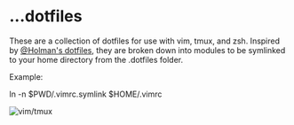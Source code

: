 # ...dotfiles

These are a collection of dotfiles for use with vim, tmux, and zsh. Inspired
by [@Holman's dotfiles](https://github.com/holman/dotfiles), they are broken down into modules to be symlinked to
your home directory from the .dotfiles folder.

Example:

   ln -n $PWD/.vimrc.symlink $HOME/.vimrc

![vim/tmux](http://i.imgur.com/1wvPhwT.png)
